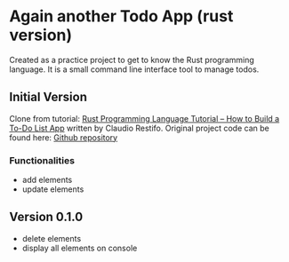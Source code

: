 # Again another Todo App (rust version)
Created as a practice project to get to know the Rust programming language. It is a small command line interface tool to manage todos.

## Initial Version
Clone from tutorial: [Rust Programming Language Tutorial – How to Build a To-Do List App](https://www.freecodecamp.org/news/how-to-build-a-to-do-app-with-rust/) written by Claudio Restifo. Original project code can be found here: [Github repository](https://github.com/Marmiz/todo-cli) 

### Functionalities
- add elements
- update elements

## Version 0.1.0
- delete elements
- display all elements on console
